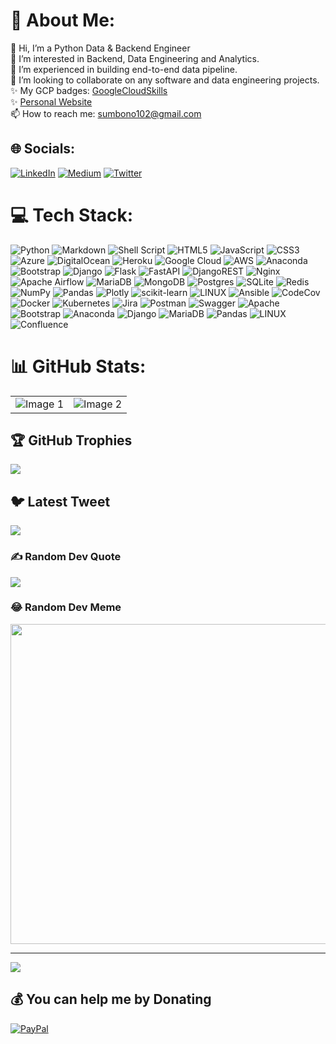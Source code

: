 <!-- - 👋 Hi, I’m @sumbono
- 👀 I’m interested in Backend, Data Engineering and Analytics.
- 🌱 I’m experienced in building end-to-end data pipeline.
- 💞️ I’m looking to collaborate on any software and data engineering projects.
- 📫 How to reach me: sumbono102@gmail.com
- ✨ My GCP badges: [GoogleCloudSkills](https://bit.ly/GoogleCloudSkillSumbono)
- ✨ [Personal Website](https://sumbono.github.io/) -->

<!---
sumbono/sumbono is a ✨ special ✨ repository because its `README.md` (this file) appears on your GitHub profile.
You can click the Preview link to take a look at your changes.
--->

# 💫 About Me:
👋 Hi, I’m a Python Data & Backend Engineer<br>
👀 I’m interested in Backend, Data Engineering and Analytics.<br>
🌱 I’m experienced in building end-to-end data pipeline.<br>
💞️ I’m looking to collaborate on any software and data engineering projects.<br>
✨ My GCP badges: [GoogleCloudSkills](https://bit.ly/GoogleCloudSkillSumbono)<br>
✨ [Personal Website](https://sumbono.github.io/)<br>
📫 How to reach me: sumbono102@gmail.com<br>

## 🌐 Socials:
[![LinkedIn](https://img.shields.io/badge/LinkedIn-%230077B5.svg?logo=linkedin&logoColor=white)](https://linkedin.com/in/sumbono) [![Medium](https://img.shields.io/badge/Medium-12100E?logo=medium&logoColor=white)](https://medium.com/@@sumbono102) [![Twitter](https://img.shields.io/badge/Twitter-%231DA1F2.svg?logo=Twitter&logoColor=white)](https://twitter.com/@kakbonoo) 

# 💻 Tech Stack:
![Python](https://img.shields.io/badge/python-3670A0?style=plastic&logo=python&logoColor=ffdd54) ![Markdown](https://img.shields.io/badge/markdown-%23000000.svg?style=plastic&logo=markdown&logoColor=white) ![Shell Script](https://img.shields.io/badge/shell_script-%23121011.svg?style=plastic&logo=gnu-bash&logoColor=white) ![HTML5](https://img.shields.io/badge/html5-%23E34F26.svg?style=plastic&logo=html5&logoColor=white) ![JavaScript](https://img.shields.io/badge/javascript-%23323330.svg?style=plastic&logo=javascript&logoColor=%23F7DF1E) ![CSS3](https://img.shields.io/badge/css3-%231572B6.svg?style=plastic&logo=css3&logoColor=white) ![Azure](https://img.shields.io/badge/azure-%230072C6.svg?style=plastic&logo=azure-devops&logoColor=white) ![DigitalOcean](https://img.shields.io/badge/DigitalOcean-%230167ff.svg?style=plastic&logo=digitalOcean&logoColor=white) ![Heroku](https://img.shields.io/badge/heroku-%23430098.svg?style=plastic&logo=heroku&logoColor=white) ![Google Cloud](https://img.shields.io/badge/Google%20Cloud-%234285F4.svg?style=plastic&logo=google-cloud&logoColor=white) ![AWS](https://img.shields.io/badge/AWS-%23FF9900.svg?style=plastic&logo=amazon-aws&logoColor=white) ![Anaconda](https://img.shields.io/badge/Anaconda-%2344A833.svg?style=plastic&logo=anaconda&logoColor=white) ![Bootstrap](https://img.shields.io/badge/bootstrap-%23563D7C.svg?style=plastic&logo=bootstrap&logoColor=white) ![Django](https://img.shields.io/badge/django-%23092E20.svg?style=plastic&logo=django&logoColor=white) ![Flask](https://img.shields.io/badge/flask-%23000.svg?style=plastic&logo=flask&logoColor=white) ![FastAPI](https://img.shields.io/badge/FastAPI-005571?style=plastic&logo=fastapi) ![DjangoREST](https://img.shields.io/badge/DJANGO-REST-ff1709?style=plastic&logo=django&logoColor=white&color=ff1709&labelColor=gray) ![Nginx](https://img.shields.io/badge/nginx-%23009639.svg?style=plastic&logo=nginx&logoColor=white) ![Apache Airflow](https://img.shields.io/badge/Apache%20Airflow-017CEE?style=plastic&logo=Apache%20Airflow&logoColor=white) ![MariaDB](https://img.shields.io/badge/MariaDB-003545?style=plastic&logo=mariadb&logoColor=white) ![MongoDB](https://img.shields.io/badge/MongoDB-%234ea94b.svg?style=plastic&logo=mongodb&logoColor=white) ![Postgres](https://img.shields.io/badge/postgres-%23316192.svg?style=plastic&logo=postgresql&logoColor=white) ![SQLite](https://img.shields.io/badge/sqlite-%2307405e.svg?style=plastic&logo=sqlite&logoColor=white) ![Redis](https://img.shields.io/badge/redis-%23DD0031.svg?style=plastic&logo=redis&logoColor=white) ![NumPy](https://img.shields.io/badge/numpy-%23013243.svg?style=plastic&logo=numpy&logoColor=white) ![Pandas](https://img.shields.io/badge/pandas-%23150458.svg?style=plastic&logo=pandas&logoColor=white) ![Plotly](https://img.shields.io/badge/Plotly-%233F4F75.svg?style=plastic&logo=plotly&logoColor=white) ![scikit-learn](https://img.shields.io/badge/scikit--learn-%23F7931E.svg?style=plastic&logo=scikit-learn&logoColor=white) ![LINUX](https://img.shields.io/badge/Linux-FCC624?style=plastic&logo=linux&logoColor=black) ![Ansible](https://img.shields.io/badge/ansible-%231A1918.svg?style=plastic&logo=ansible&logoColor=white) ![CodeCov](https://img.shields.io/badge/codecov-%23ff0077.svg?style=plastic&logo=codecov&logoColor=white) ![Docker](https://img.shields.io/badge/docker-%230db7ed.svg?style=plastic&logo=docker&logoColor=white) ![Kubernetes](https://img.shields.io/badge/kubernetes-%23326ce5.svg?style=plastic&logo=kubernetes&logoColor=white) ![Jira](https://img.shields.io/badge/jira-%230A0FFF.svg?style=plastic&logo=jira&logoColor=white) ![Postman](https://img.shields.io/badge/Postman-FF6C37?style=plastic&logo=postman&logoColor=white) ![Swagger](https://img.shields.io/badge/-Swagger-%23Clojure?style=plastic&logo=swagger&logoColor=white) ![Apache](https://img.shields.io/badge/apache-%23D42029.svg?style=plastic&logo=apache&logoColor=white) ![Bootstrap](https://img.shields.io/badge/bootstrap-%23563D7C.svg?style=plastic&logo=bootstrap&logoColor=white) ![Anaconda](https://img.shields.io/badge/Anaconda-%2344A833.svg?style=plastic&logo=anaconda&logoColor=white) ![Django](https://img.shields.io/badge/django-%23092E20.svg?style=plastic&logo=django&logoColor=white) ![MariaDB](https://img.shields.io/badge/MariaDB-003545?style=plastic&logo=mariadb&logoColor=white) ![Pandas](https://img.shields.io/badge/pandas-%23150458.svg?style=plastic&logo=pandas&logoColor=white) ![LINUX](https://img.shields.io/badge/Linux-FCC624?style=plastic&logo=linux&logoColor=black) ![Confluence](https://img.shields.io/badge/confluence-%23172BF4.svg?style=plastic&logo=confluence&logoColor=white)

# 📊 GitHub Stats:
<table cellspacing="0" cellpadding="0" border="0" style="width: 100%;">
    <tr>
        <td style="text-align: center;">
            <img src="https://github-readme-stats.vercel.app/api?username=sumbono&theme=default&hide_border=false&include_all_commits=true&count_private=true&hide=stars,prs,issues,contribs" alt="Image 1" style="max-width: 100%; height: auto;">
        </td>
        <td style="text-align: center;">
            <img src="https://github-readme-stats.vercel.app/api/top-langs/?username=sumbono&theme=default&hide_border=false&include_all_commits=true&count_private=false&layout=compact" alt="Image 2" style="max-width: 100%; height: auto;">
        </td>
    </tr>
</table>


## 🏆 GitHub Trophies
![](https://github-profile-trophy.vercel.app/?username=sumbono&theme=nord&title=Commits,Repositories&no-frame=false&no-bg=false&margin-w=4)

<!-- ## Top Repo
[![Readme Card](https://github-readme-stats.vercel.app/api/pin/?username=sumbono&repo=stockprice-predictor-10207)](https://github.com/sumbono/stockprice-predictor-10207) -->

<!-- <a href="https://github.com/sumbono/stockprice-predictor-10207">
  <img align="center" src="https://github-readme-stats.vercel.app/api/pin/?username=sumbono&repo=stockprice-predictor-10207" />
</a>
<a href="https://github.com/sumbono/zealty_scrapper">
  <img align="center" src="https://github-readme-stats.vercel.app/api/pin/?username=sumbono&repo=zealty_scrapper" />
</a> -->

## 🐦 Latest Tweet
[![](https://gtce.itsvg.in/api?username=kakbonoo&icon=sparkles&theme=dracula&time=false&response=false)](https://github.com/VishwaGauravIn/github-twitter-card-embed)
<!-- <a><img src="https://gtce.itsvg.in/api?username=kakbonoo&theme=dracula&icon=sparkles&time=true&response=true&border=true"/></a> -->

### ✍️ Random Dev Quote
![](https://quotes-github-readme.vercel.app/api?type=horizontal&theme=gruvbox)

### 😂 Random Dev Meme
<img src="https://rm.up.railway.app/" width="512px"/>

---
[![](https://visitcount.itsvg.in/api?id=sumbono&icon=9&color=0)](https://visitcount.itsvg.in)

  ## 💰 You can help me by Donating
  [![PayPal](https://img.shields.io/badge/PayPal-00457C?style=for-the-badge&logo=paypal&logoColor=white)](https://paypal.me/@sumbono) 

  
<!-- Proudly created with GPRM ( https://gprm.itsvg.in ) -->
